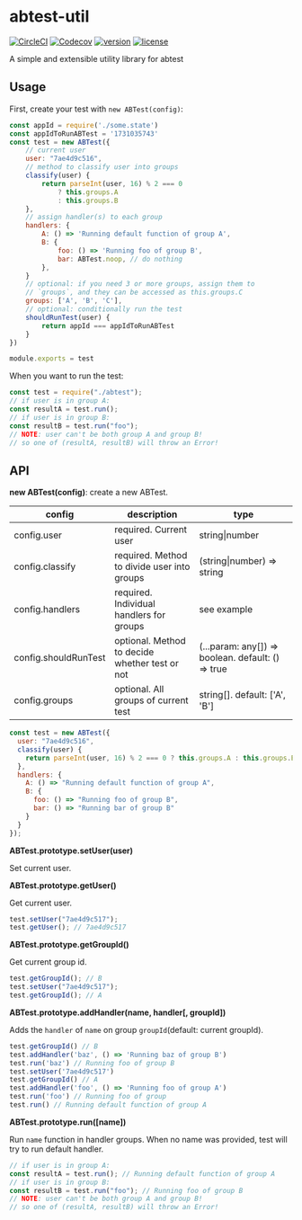 # abtest-util

[![CircleCI](https://circleci.com/gh/Nikaple/abtest-util.svg?style=shield)](https://circleci.com/gh/Nikaple/abtest-util)
[![Codecov](https://img.shields.io/codecov/c/github/nikaple/abtest-util.svg)](https://codecov.io/gh/Nikaple/abtest-util)
[![version](https://img.shields.io/npm/v/abtest-util.svg)](https://www.npmjs.com/package/abtest-util)
[![license](https://img.shields.io/npm/l/abtest-util.svg)](https://www.npmjs.com/package/abtest-util)

A simple and extensible utility library for abtest

## Usage

First, create your test with `new ABTest(config)`:

```javascript
const appId = require('./some.state')
const appIdToRunABTest = '1731035743'
const test = new ABTest({
    // current user
    user: "7ae4d9c516",
    // method to classify user into groups
    classify(user) {
      	return parseInt(user, 16) % 2 === 0
        	? this.groups.A
        	: this.groups.B
    },
    // assign handler(s) to each group
    handlers: {
        A: () => 'Running default function of group A',
        B: {
            foo: () => 'Running foo of group B',
            bar: ABTest.noop, // do nothing
        },
    }
    // optional: if you need 3 or more groups, assign them to
    // `groups`, and they can be accessed as this.groups.C
    groups: ['A', 'B', 'C'],
    // optional: conditionally run the test
    shouldRunTest(user) {
    	return appId === appIdToRunABTest
	}
})

module.exports = test
```

When you want to run the test:

```javascript
const test = require("./abtest");
// if user is in group A:
const resultA = test.run();
// if user is in group B:
const resultB = test.run("foo");
// NOTE: user can't be both group A and group B!
// so one of (resultA, resultB) will throw an Error!
```

## API

**new ABTest(config)**: create a new ABTest.

| config               | description                                    | type                                              |
| -------------------- | ---------------------------------------------- | ------------------------------------------------- |
| config.user          | required. Current user                         | string\|number                                    |
| config.classify      | required. Method to divide user into groups    | (string\|number) => string                        |
| config.handlers      | required. Individual handlers for groups       | see example                                       |
| config.shouldRunTest | optional. Method to decide whether test or not | (...param: any[]) => boolean. default: () => true |
| config.groups        | optional. All groups of current test           | string[]. default: ['A', 'B']                     |

```javascript
const test = new ABTest({
  user: "7ae4d9c516",
  classify(user) {
    return parseInt(user, 16) % 2 === 0 ? this.groups.A : this.groups.B;
  },
  handlers: {
    A: () => "Running default function of group A",
    B: {
      foo: () => "Running foo of group B",
      bar: () => "Running bar of group B"
    }
  }
});
```

**ABTest.prototype.setUser(user)**

Set current user.

**ABTest.prototype.getUser()**

Get current user.

```javascript
test.setUser("7ae4d9c517");
test.getUser(); // 7ae4d9c517
```

**ABTest.prototype.getGroupId()**

Get current group id.

```javascript
test.getGroupId(); // B
test.setUser("7ae4d9c517");
test.getGroupId(); // A
```

**ABTest.prototype.addHandler(name, handler[, groupId])**

Adds the `handler` of `name` on group `groupId`(default: current groupId).

```javascript
test.getGroupId() // B
test.addHandler('baz', () => 'Running baz of group B')
test.run('baz') // Running foo of group B
test.setUser('7ae4d9c517')
test.getGroupId() // A
test.addHandler('foo', () => 'Running foo of group A')
test.run('foo') // Running foo of group
test.run() // Running default function of group A
```

**ABTest.prototype.run([name])**

Run `name` function in handler groups. When no name was provided, test will try to run default handler.

```javascript
// if user is in group A:
const resultA = test.run(); // Running default function of group A
// if user is in group B:
const resultB = test.run("foo"); // Running foo of group B
// NOTE: user can't be both group A and group B!
// so one of (resultA, resultB) will throw an Error!
```

